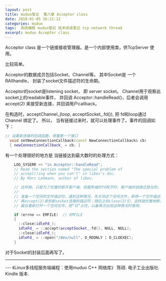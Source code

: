 ```yaml
---
layout: post
title: muduo笔记  第八章 Acceptor class
date: 2018-01-05 16:21:12
categories: muduo
tags:  系统编程 muduo笔记 技术阅读笔记 tcp network thread
excerpt: muduo Acceptor class
---
```


Acceptor  class 是一个链接接收管理器。是一个内部使用类，供TcpServer  使用。

比较简单。

Acceptor的数据成员包括Socket、Channel等。 其中Socket是 一个RAIIhandle， 封装了socket文件描述符的生命期。 

Acceptor的socket是listening socket， 即 server socket。 Channel用于观察此socket上的readable事件， 并回调 Acceptor::handleRead()，后者会调用 accept(2) 来接受新连接，并回调用户callback。


在构造时，acceptChannel_(loop, acceptSocket_.fd()),
把 fd和loop通过Channel 绑定了。 
所以， 当有链接过来时，就可以处理事件了。事件的回调如下： 

```c++
// 设置新连接的回调函数，很重要一个接口
  void setNewConnectionCallback(const NewConnectionCallback& cb)
  { newConnectionCallback_ = cb; } 
```

有一个处理很好的地方是 当链接达到最大数时的处理方式：

```c++
    LOG_SYSERR << "in Acceptor::handleRead";
    // Read the section named "The special problem of
    // accept()ing when you can't" in libev's doc.
    // By Marc Lehmann, author of libev.

    // 这样做，只是为了优雅的断开客户端。但服务端的fd耗尽时，客户端的链接还是在的。
    //
    // 准备一个空闲的文件描述符。遇到这种情况，先关闭这个空闲文件，获得一个文件描述符的名额；
    // 再accept(2)拿到新socket连接的描述符；随后立刻close(2)它，这样就优雅地断开了客户端连接；
    // 最后重新打开一个空闲文件，把“坑”占住，以备再次出现这种情况时使用。

    if (errno == EMFILE)  // EMFILE
    {
      ::close(idleFd_);
      idleFd_ = ::accept(acceptSocket_.fd(), NULL, NULL);
      ::close(idleFd_);
      idleFd_ = ::open("/dev/null", O_RDONLY | O_CLOEXEC);
    }
```

对于Socket的封装后面再写了。


---
 \--- 《Linux多线程服务端编程：使用muduo C++ 网络库》 陈硕. 电子工业出版社. Kindle 版本.






